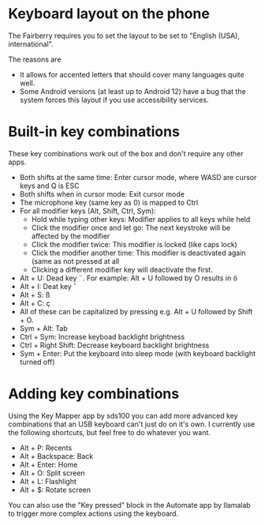 # Keyboard layout on the phone

The Fairberry requires you to set the layout to be set to "English (USA), international".

The reasons are
- It allows for accented letters that should cover many languages quite well.
- Some Android versions (at least up to Android 12) have a bug that the system forces this layout if you use accessibility services.

# Built-in key combinations

These key combinations work out of the box and don't require any other apps.

- Both shifts at the same time: Enter cursor mode, where WASD are cursor keys and Q is ESC
- Both shifts when in cursor mode: Exit cursor mode
- The microphone key (same key as 0) is mapped to Ctrl
- For all modifier keys (Alt, Shift, Ctrl, Sym):
  - Hold while typing other keys: Modifier applies to all keys while held
  - Click the modifier once and let go: The next keystroke will be affected by the modifier
  - Click the modifier twice: This modifier is locked (like caps lock)
  - Click the modifier another time: This modifier is deactivated again (same as not pressed at all
  - Clicking a different modifier key will deactivate the first.
- Alt + U: Dead key ¨. For example: Alt + U followed by O results in ö
- Alt + I: Deat key ˆ
- Alt + S: ß
- Alt + C: ç
- All of these can be capitalized by pressing e.g. Alt + U followed by Shift + O.
- Sym + Alt: Tab
- Ctrl + Sym: Increase keyboad backlight brightness
- Ctrl + Right Shift: Decrease keyboard backlight brightness
- Sym + Enter: Put the keyboard into sleep mode (with keyboard backlight turned off)

# Adding key combinations

Using the Key Mapper app by sds100 you can add more advanced key combinations that an USB keyboard can't just do on it's own. I currently use the following shortcuts, but feel free to do whatever you want.

- Alt + P: Recents
- Alt + Backspace: Back
- Alt + Enter: Home
- Alt + O: Split screen
- Alt + L: Flashlight
- Alt + $: Rotate screen

You can also use the "Key pressed" block in the Automate app by llamalab to trigger more complex actions using the keyboard.
